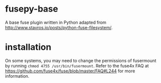 fusepy-base
===========

A base fuse plugin written in Python adapted from
http://www.stavros.io/posts/python-fuse-filesystem/.

installation
============

On some systems, you may need to change the permissions of fusermount by
running `chmod 4755 /usr/bin/fusermount`. Refer to the fuse4x FAQ at
https://github.com/fuse4x/fuse/blob/master/FAQ#L244 for more information.
